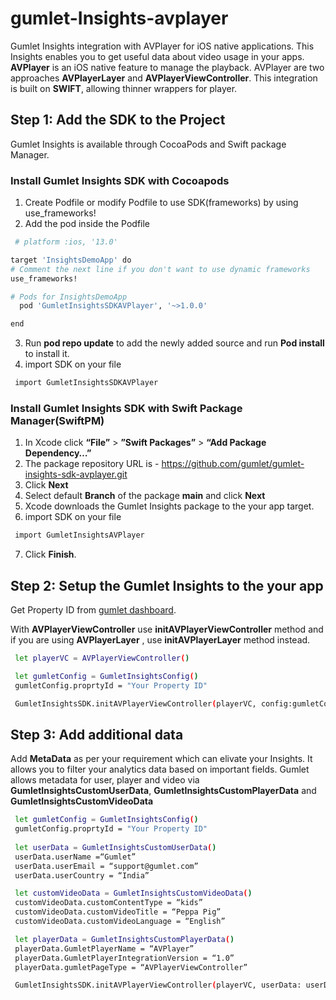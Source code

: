 # gumlet-Insights-avplayer

Gumlet Insights integration with AVPlayer for iOS native applications. This Insights enables you to get useful data about video usage in your apps. **AVPlayer** is an iOS native feature to manage the playback. AVPlayer are two approaches **AVPlayerLayer** and **AVPlayerViewController**. This integration is built on **SWIFT**, allowing thinner wrappers for player.

## Step 1: Add the SDK to the Project
Gumlet Insights is available through CocoaPods and Swift package Manager.

### Install Gumlet Insights SDK with Cocoapods
 1. Create Podfile or modify Podfile to use SDK(frameworks) by using use_frameworks!
 2. Add the pod inside the Podfile
  ```sh
   # platform :ios, '13.0'

target 'InsightsDemoApp' do
  # Comment the next line if you don't want to use dynamic frameworks
  use_frameworks!

  # Pods for InsightsDemoApp
	pod 'GumletInsightsSDKAVPlayer', '~>1.0.0'

end

  ```
 3. Run **pod repo update** to add the newly added source and run **Pod install** to install it.
 4. import SDK on your file
  ```sh
   import GumletInsightsSDKAVPlayer
  ```
  
### Install Gumlet Insights SDK with Swift Package Manager(SwiftPM)
 
1. In Xcode click **“File”** > **”Swift Packages”** > **“Add Package Dependency…”**
2. The package repository URL is - https://github.com/gumlet/gumlet-insights-sdk-avplayer.git
3. Click **Next**
4. Select default **Branch** of the package **main** and click **Next**
5. Xcode downloads the Gumlet Insights package to the your app target.
6. import SDK on your file
  ```sh
   import GumletInsightsAVPlayer
  ```
7. Click **Finish**.

## Step 2: Setup the Gumlet Insights to the your app
Get Property ID from [gumlet dashboard](https://www.gumlet.com/dashboard/video/insights/properties).

With **AVPlayerViewController** use **initAVPlayerViewController** method and if you are using  **AVPlayerLayer** , use **initAVPlayerLayer** method instead.

```sh
 let playerVC = AVPlayerViewController()

 let gumletConfig = GumletInsightsConfig()
 gumletConfig.proprtyId = "Your Property ID"

 GumletInsightsSDK.initAVPlayerViewController(playerVC, config:gumletConfig)
```

## Step 3: Add additional data

Add **MetaData** as per your requirement which can elivate your Insights. It allows you to filter your analytics data based on important fields. Gumlet allows metadata for user, player and video via **GumletInsightsCustomUserData**, **GumletInsightsCustomPlayerData** and  **GumletInsightsCustomVideoData**

```sh
 let gumletConfig = GumletInsightsConfig()
 gumletConfig.proprtyId = "Your Property ID"
 
 let userData = GumletInsightsCustomUserData()
 userData.userName =“Gumlet”
 userData.userEmail = “support@gumlet.com”
 userData.userCountry = “India”

 let customVideoData = GumletInsightsCustomVideoData()
 customVideoData.customContentType = “kids”
 customVideoData.customVideoTitle = “Peppa Pig”
 customVideoData.customVideoLanguage = “English”

 let playerData = GumletInsightsCustomPlayerData()
 playerData.GumletPlayerName = “AVPlayer”  
 playerData.GumletPlayerIntegrationVersion = “1.0”
 playerData.gumletPageType = “AVPlayerViewController” 

 GumletInsightsSDK.initAVPlayerViewController(playerVC, userData: userData, customPlayerData: playerData, customVideoData: customVideoData, config: gumletConfig)
```
